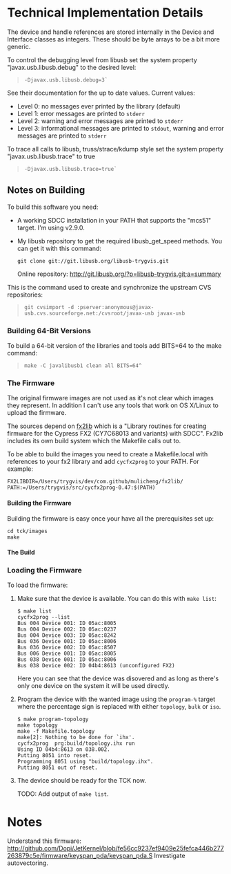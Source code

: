 Technical Implementation Details
================================

The device and handle references are stored internally in the Device
and Interface classes as integers. These should be byte arrays to
be a bit more generic.

To control the debugging level from libusb set the system property
"javax.usb.libusb.debug" to the desired level:

>     -Djavax.usb.libusb.debug=3`

See their documentation for the up to date values. Current values:

  * Level 0: no messages ever printed by the library (default)
  * Level 1: error messages are printed to `stderr`
  * Level 2: warning and error messages are printed to `stderr`
  * Level 3: informational messages are printed to `stdout`, warning
    and error messages are printed to `stderr`

To trace all calls to libusb, truss/strace/kdump style set the
system property "javax.usb.libusb.trace" to true

>     -Djavax.usb.libusb.trace=true`

Notes on Building
-----------------

To build this software you need:

  * A working SDCC installation in your PATH that supports the "mcs51"
    target.  I'm using v2.9.0.

  * My libusb repository to get the required libusb_get_speed methods.
    You can get it with this command:

        git clone git://git.libusb.org/libusb-trygvis.git

    Online repository: http://git.libusb.org/?p=libusb-trygvis.git;a=summary

This is the command used to create and synchronize the upstream CVS repositories:

>     git cvsimport -d :pserver:anonymous@javax-usb.cvs.sourceforge.net:/cvsroot/javax-usb javax-usb

### Building 64-Bit Versions

To build a 64-bit version of the libraries and tools add BITS=64 to the make command:

>     make -C javalibusb1 clean all BITS=64^

### The Firmware

The original firmware images are not used as it's not clear which
images they represent. In addition I can't use any tools that work
on OS X/Linux to upload the firmware.

The sources depend on [fx2lib] which is a "Library routines for
creating firmware for the Cypress FX2 (CY7C68013 and variants) with
SDCC". Fx2lib includes its own build system which the Makefile calls out to.

To be able to build the images you need to create a Makefile.local
with references to your fx2 library and add `cycfx2prog` to your
PATH. For example:

    FX2LIBDIR=/Users/trygvis/dev/com.github/mulicheng/fx2lib/
    PATH:=/Users/trygvis/src/cycfx2prog-0.47:$(PATH)

#### Building the Firmware

Building the firmware is easy once your have all the prerequisites set up:

    cd tck/images
    make

#### The Build 

### Loading the Firmware

To load the firmware:

 1. Make sure that the device is available. You can do this with `make list`:

        $ make list
        cycfx2prog --list
        Bus 004 Device 001: ID 05ac:8005
        Bus 004 Device 002: ID 05ac:0237
        Bus 004 Device 003: ID 05ac:8242
        Bus 036 Device 001: ID 05ac:8006
        Bus 036 Device 002: ID 05ac:8507
        Bus 006 Device 001: ID 05ac:8005
        Bus 038 Device 001: ID 05ac:8006
        Bus 038 Device 002: ID 04b4:8613 (unconfigured FX2)

    Here you can see that the device was disovered and as long as
    there's only one device on the system it will be used directly.

 1. Program the device with the wanted image using the `program-%`
    target where the percentage sign is replaced with either
    `topology`, `bulk` or `iso`.

        $ make program-topology
        make topology
        make -f Makefile.topology
        make[2]: Nothing to be done for `ihx'.
        cycfx2prog  prg:build/topology.ihx run
        Using ID 04b4:8613 on 038.002.
        Putting 8051 into reset.
        Programming 8051 using "build/topology.ihx".
        Putting 8051 out of reset.

 1. The device should be ready for the TCK now.

    TODO: Add output of `make list`.

Notes
=====

Understand this firmware:
http://github.com/Dopi/JetKernel/blob/fe56cc9237ef9409e25fefca446b277263879c5e/firmware/keyspan_pda/keyspan_pda.S
Investigate autovectoring.

[fx2lib]: http://github.com/mulicheng/fx2lib "fx2lib"

